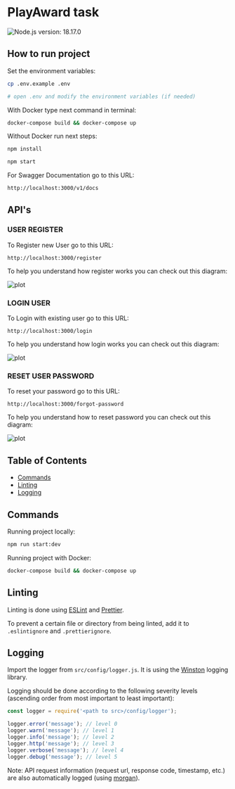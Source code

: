 # PlayAward task

![Node.js version: 18.17.0](https://img.shields.io/static/v1?label=node-version&message=18.17.0&color=brightgreen)

## How to run project

Set the environment variables:

```bash
cp .env.example .env

# open .env and modify the environment variables (if needed)
```
With Docker type next command in terminal:
```bash
docker-compose build && docker-compose up
```

Without Docker run next steps:
```bash
npm install
```

```bash
npm start
```

For Swagger Documentation go to this URL:
```
http://localhost:3000/v1/docs
```

## API's

### USER REGISTER

To Register new User go to this URL:
```
http://localhost:3000/register
```

To help you understand how register works you can check out this diagram:

![plot](./images/register%20diagram%20play%20awards%20task.jpg)

### LOGIN USER


To Login with existing user go to this URL:
```
http://localhost:3000/login
```

To help you understand how login works you can check out this diagram:

![plot](./images/loginDiagram.jpg)

### RESET USER PASSWORD

To reset your password go to this URL:
```
http://localhost:3000/forgot-password
```

To help you understand how to reset password you can check out this diagram:

![plot](./images/restart%20password.jpg)


## Table of Contents

- [Commands](#commands)
- [Linting](#linting)
- [Logging](#logging)


## Commands

Running project locally:

```bash
npm run start:dev
```

Running project with Docker:

```bash
docker-compose build && docker-compose up
```


## Linting

Linting is done using [ESLint](https://eslint.org/) and [Prettier](https://prettier.io).

To prevent a certain file or directory from being linted, add it to `.eslintignore` and `.prettierignore`.

## Logging

Import the logger from `src/config/logger.js`. It is using the [Winston](https://github.com/winstonjs/winston) logging library.

Logging should be done according to the following severity levels (ascending order from most important to least important):

```javascript
const logger = require('<path to src>/config/logger');

logger.error('message'); // level 0
logger.warn('message'); // level 1
logger.info('message'); // level 2
logger.http('message'); // level 3
logger.verbose('message'); // level 4
logger.debug('message'); // level 5
```

Note: API request information (request url, response code, timestamp, etc.) are also automatically logged (using [morgan](https://github.com/expressjs/morgan)).
